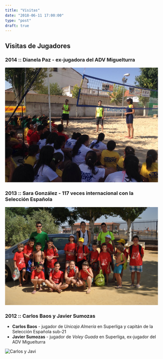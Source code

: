 ```yaml
---
title: "Visitas"
date: "2018-06-11 17:00:00"
type: "post"
draft: true
---
```


## Visitas de Jugadores

### 2014 :: Dianela Paz - ex-jugadora del ADV Miguelturra
![Visita de Dianela](visita-dianela.jpg)

### 2013 :: Sara González - 117 veces internacional con la Selección Española
![Visita de Sara](visita-sara.jpg)

### 2012 :: Carlos Baos y Javier Sumozas
- **Carlos Baos** - jugador de _Unicaja Almería_ en Superliga y capitán de la Selección Española sub-21
- **Javier Sumozas** - jugador de _Voley Guada_ en Superliga, ex-jugador del ADV Miguelturra

![Carlos y Javi](visita-baos-sumozas.jpg)


